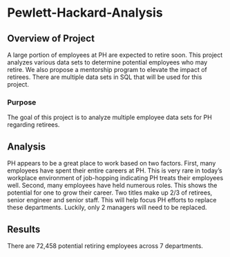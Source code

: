 # Pewlett-Hackard-Analysis

## Overview of Project
A large portion of employees at PH are expected to retire soon. This project analyzes various data sets to determine potential employees who may retire. We also propose a mentorship program to elevate the impact of retirees. There are multiple data sets in SQL that will be used for this project.

### Purpose
The goal of this project is to analyze multiple employee data sets for PH regarding retirees. 

## Analysis
PH appears to be a great place to work based on two factors. First, many employees have spent their entire careers at PH. This is very rare in today’s workplace environment of job-hopping indicating PH treats their employees well. Second, many employees have held numerous roles. This shows the potential for one to grow their career. Two titles make up 2/3 of retirees, senior engineer and senior staff. This will help focus PH efforts to replace these departments. Luckily, only 2 managers  will need to be replaced.

## Results
There are 72,458 potential retiring employees across 7 departments. 
